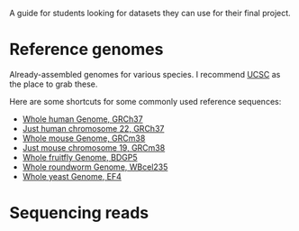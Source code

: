 A guide for students looking for datasets they can use for their final project.

Reference genomes
=================

Already-assembled genomes for various species.  I recommend [UCSC] as the place to grab these.

[UCSC]: http://hgdownload.soe.ucsc.edu/downloads.html

Here are some shortcuts for some commonly used reference sequences:

* [Whole human Genome, GRCh37](ftp://ftp.ensembl.org/pub/release-73/fasta/homo_sapiens/dna/Homo_sapiens.GRCh37.73.dna.toplevel.fa.gz)
* [Just human chromosome 22, GRCh37](ftp://ftp.ensembl.org/pub/release-73/fasta/homo_sapiens/dna/Homo_sapiens.GRCh37.73.dna.chromosome.22.fa.gz)
* [Whole mouse Genome, GRCm38](ftp://ftp.ensembl.org/pub/release-73/fasta/mus_musculus/dna/Mus_musculus.GRCm38.73.dna.toplevel.fa.gz)
* [Just mouse chromosome 19, GRCm38](ftp://ftp.ensembl.org/pub/release-73/fasta/mus_musculus/dna/Mus_musculus.GRCm38.73.dna.chromosome.19.fa.gz)
* [Whole fruitfly Genome, BDGP5](ftp://ftp.ensembl.org/pub/release-73/fasta/drosophila_melanogaster/dna/Drosophila_melanogaster.BDGP5.73.dna.toplevel.fa.gz)
* [Whole roundworm Genome, WBcel235](ftp://ftp.ensembl.org/pub/release-73/fasta/caenorhabditis_elegans/dna/Caenorhabditis_elegans.WBcel235.73.dna.toplevel.fa.gz)
* [Whole yeast Genome, EF4](ftp://ftp.ensembl.org/pub/release-73/fasta/saccharomyces_cerevisiae/dna/Saccharomyces_cerevisiae.EF4.73.dna.toplevel.fa.gz)

Sequencing reads
================

